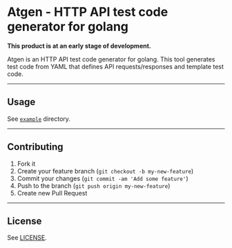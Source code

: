 # Atgen - HTTP API test code generator for golang

**This product is at an early stage of development.**

Atgen is an HTTP API test code generator for golang. This tool generates test code from YAML that defines API requests/responses and template test code.

---

## Usage

See [`example`](example) directory.

---

## Contributing

1. Fork it
2. Create your feature branch (`git checkout -b my-new-feature`)
3. Commit your changes (`git commit -am 'Add some feature'`)
4. Push to the branch (`git push origin my-new-feature`)
5. Create new Pull Request

---

## License

See [LICENSE](LICENSE).

